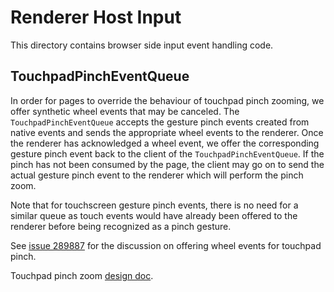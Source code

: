 # Renderer Host Input

This directory contains browser side input event handling code.

## TouchpadPinchEventQueue

In order for pages to override the behaviour of touchpad pinch zooming, we offer
synthetic wheel events that may be canceled. The `TouchpadPinchEventQueue`
accepts the gesture pinch events created from native events and sends the
appropriate wheel events to the renderer. Once the renderer has acknowledged a
wheel event, we offer the corresponding gesture pinch event back to the client
of the `TouchpadPinchEventQueue`. If the pinch has not been consumed by the page,
the client may go on to send the actual gesture pinch event to the renderer which
will perform the pinch zoom.

Note that for touchscreen gesture pinch events, there is no need for a similar
queue as touch events would have already been offered to the renderer before
being recognized as a pinch gesture.

See [issue 289887](https://crbug.com/289887) for the discussion on offering
wheel events for touchpad pinch.

Touchpad pinch zoom [design doc](https://docs.google.com/document/d/1cYdt9r9stHLA2lbJ2I-Ucl_djhdSyngYFbmufZaLRHE/edit?usp=sharing).

